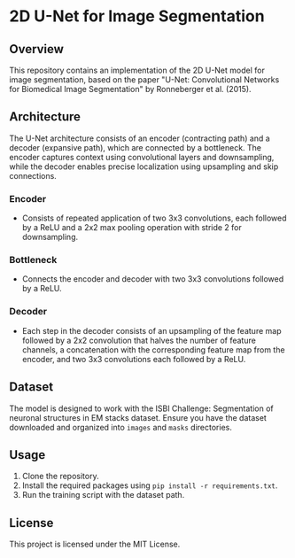 # 2D U-Net for Image Segmentation

## Overview
This repository contains an implementation of the 2D U-Net model for image segmentation, based on the paper "U-Net: Convolutional Networks for Biomedical Image Segmentation" by Ronneberger et al. (2015).

## Architecture
The U-Net architecture consists of an encoder (contracting path) and a decoder (expansive path), which are connected by a bottleneck. The encoder captures context using convolutional layers and downsampling, while the decoder enables precise localization using upsampling and skip connections.

### Encoder
- Consists of repeated application of two 3x3 convolutions, each followed by a ReLU and a 2x2 max pooling operation with stride 2 for downsampling.

### Bottleneck
- Connects the encoder and decoder with two 3x3 convolutions followed by a ReLU.

### Decoder
- Each step in the decoder consists of an upsampling of the feature map followed by a 2x2 convolution that halves the number of feature channels, a concatenation with the corresponding feature map from the encoder, and two 3x3 convolutions each followed by a ReLU.

## Dataset
The model is designed to work with the ISBI Challenge: Segmentation of neuronal structures in EM stacks dataset. Ensure you have the dataset downloaded and organized into `images` and `masks` directories.

## Usage
1. Clone the repository.
2. Install the required packages using `pip install -r requirements.txt`.
3. Run the training script with the dataset path.

## License
This project is licensed under the MIT License. 
